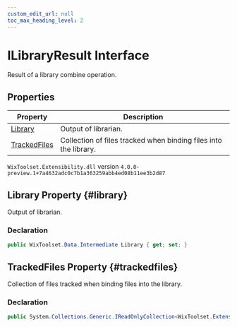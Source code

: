 ```yaml
---
custom_edit_url: null
toc_max_heading_level: 2
---
```

# ILibraryResult Interface
Result of a library combine operation.
## Properties
| Property | Description |
| ------ | ----------- |
| [Library](#library) | Output of librarian. |
| [TrackedFiles](#trackedfiles) | Collection of files tracked when binding files into the library. |
`WixToolset.Extensibility.dll` version `4.0.0-preview.1+7a4632adc0c7b1a363259abb4ed08b11ee3b2d87`
## Library Property {#library}
Output of librarian.
### Declaration
```cs
public WixToolset.Data.Intermediate Library { get; set; } 
```
## TrackedFiles Property {#trackedfiles}
Collection of files tracked when binding files into the library.
### Declaration
```cs
public System.Collections.Generic.IReadOnlyCollection<WixToolset.Extensibility.Data.ITrackedFile> TrackedFiles { get; set; } 
```

